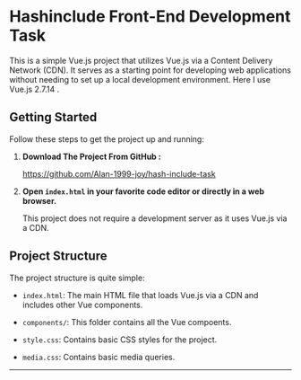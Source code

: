 # Hashinclude Front-End Development Task 

This is a simple Vue.js project that utilizes Vue.js via a Content Delivery Network (CDN). It serves as a starting point for developing web applications without needing to set up a local development environment. Here I use Vue.js 2.7.14 .

## Getting Started

Follow these steps to get the project up and running:

1. **Download The Project From GitHub :**

   https://github.com/Alan-1999-joy/hash-include-task

2. **Open `index.html` in your favorite code editor or directly in a web browser.**

   This project does not require a development server as it uses Vue.js via a CDN.

## Project Structure

The project structure is quite simple:

- `index.html`: The main HTML file that loads Vue.js via a CDN and includes other Vue components.

- `components/`: This folder contains all the Vue compoents.

- `style.css`: Contains basic CSS styles for the project.

- `media.css`: Contains basic media queries.

**********************************************************************************************************************